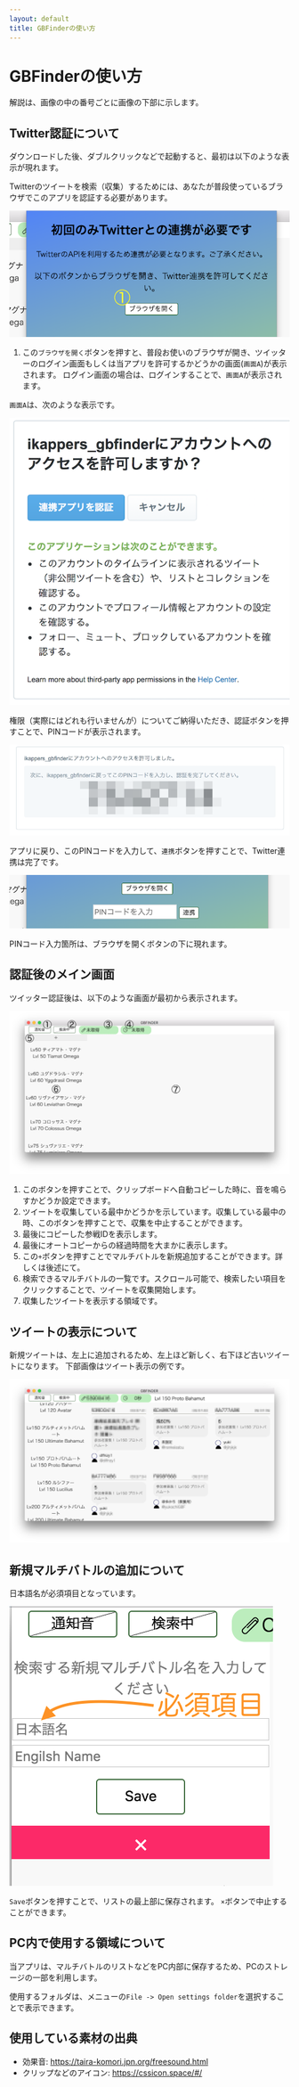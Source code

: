 ```yaml
---
layout: default
title: GBFinderの使い方
---
```


# GBFinderの使い方

解説は、画像の中の番号ごとに画像の下部に示します。

## Twitter認証について

ダウンロードした後、ダブルクリックなどで起動すると、最初は以下のような表示が現れます。

Twitterのツイートを検索（収集）するためには、あなたが普段使っているブラウザでこのアプリを認証する必要があります。

![初期状態](res/gbfinder_0_1.png "初期状態")

1. この`ブラウザを開く`ボタンを押すと、普段お使いのブラウザが開き、ツイッターのログイン画面もしくは当アプリを許可するかどうかの画面(`画面A`)が表示されます。
ログイン画面の場合は、ログインすることで、`画面A`が表示されます。

`画面A`は、次のような表示です。

![Twitter認証画面](res/gbfinder_tw1.png "認証画面")

権限（実際にはどれも行いませんが）についてご納得いただき、認証ボタンを押すことで、PINコードが表示されます。

![認証後のPINコード](res/gbfinder_tw2.png "PINコード")

アプリに戻り、このPINコードを入力して、`連携`ボタンを押すことで、Twitter連携は完了です。

![PIN入力](res/gbfinder_0_2.png "PINコード入力")

PINコード入力箇所は、ブラウザを開くボタンの下に現れます。

## 認証後のメイン画面

ツイッター認証後は、以下のような画面が最初から表示されます。

![最初の状態](res/gbfinder_1.png "最初の状態")

1. このボタンを押すことで、クリップボードへ自動コピーした時に、音を鳴らすかどうか設定できます。
2. ツイートを収集している最中かどうかを示しています。収集している最中の時、このボタンを押すことで、収集を中止することができます。
3. 最後にコピーした参戦IDを表示します。
4. 最後にオートコピーからの経過時間を大まかに表示します。
5. この`+`ボタンを押すことでマルチバトルを新規追加することができます。詳しくは後述にて。
6. 検索できるマルチバトルの一覧です。スクロール可能で、検索したい項目をクリックすることで、ツイートを収集開始します。
7. 収集したツイートを表示する領域です。


## ツイートの表示について

新規ツイートは、左上に追加されるため、左上ほど新しく、右下ほど古いツイートになります。
下部画像はツイート表示の例です。

![ツイート表示](res/gbfinder_2.png "ツイート表示")


## 新規マルチバトルの追加について

日本語名が必須項目となっています。

![新規追加](res/gbfinder_newraid.png "新規追加")

`Save`ボタンを押すことで、リストの最上部に保存されます。
`×`ボタンで中止することができます。


## PC内で使用する領域について

当アプリは、マルチバトルのリストなどをPC内部に保存するため、PCのストレージの一部を利用します。

使用するフォルダは、メニューの`File -> Open settings folder`を選択することで表示できます。


## 使用している素材の出典

* 効果音: https://taira-komori.jpn.org/freesound.html
* クリップなどのアイコン: https://cssicon.space/#/